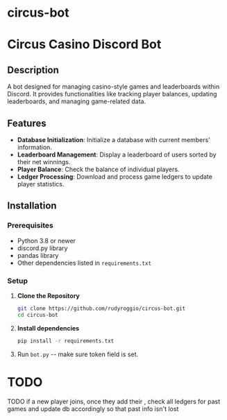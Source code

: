 # circus-bot

# Circus Casino Discord Bot

## Description
A bot designed for managing casino-style games and leaderboards within Discord. It provides functionalities like tracking player balances, updating leaderboards, and managing game-related data. 

## Features
- **Database Initialization**: Initialize a database with current members' information.
- **Leaderboard Management**: Display a leaderboard of users sorted by their net winnings.
- **Player Balance**: Check the balance of individual players.
- **Ledger Processing**: Download and process game ledgers to update player statistics.

## Installation

### Prerequisites
- Python 3.8 or newer
- discord.py library
- pandas library
- Other dependencies listed in `requirements.txt`

### Setup
1. **Clone the Repository**
   ```bash
   git clone https://github.com/rudyroggio/circus-bot.git
   cd circus-bot
2. **Install dependencies**
   ```bash
   pip install -r requirements.txt
   ```
3. Run `bot.py` -- make sure token field is set.

# TODO
TODO if a new player joins, once they add their <id>, check all ledgers for past games and update db accordingly so that past info isn't lost


